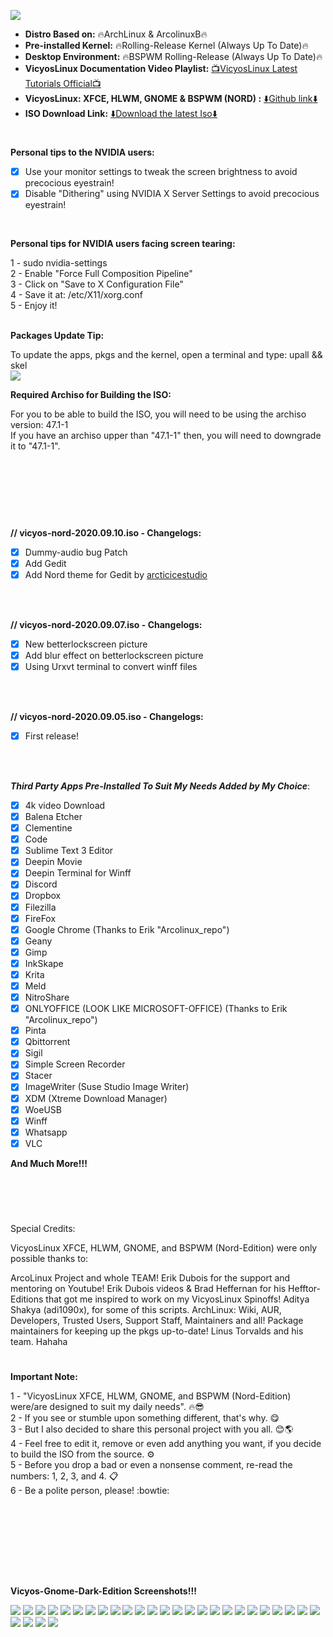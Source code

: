 
![](https://i.imgur.com/JmB7UDV.jpg)

- **Distro Based on:** :fire:ArchLinux & ArcolinuxB:fire:
- **Pre-installed Kernel:** :fire:Rolling-Release Kernel (Always Up To Date):fire:
- **Desktop Environment:** :fire:BSPWM Rolling-Release (Always Up To Date):fire:
- **VicyosLinux Documentation Video Playlist:** [:tv:VicyosLinux Latest Tutorials Official:tv:](https://www.youtube.com/playlist?list=PLEHnzNeoCcNzT-ZpVu7aywVocaxr7XgNS)
- **VicyosLinux: XFCE, HLWM, GNOME & BSPWM (NORD) :** [:arrow_down:Github link:arrow_down:](https://github.com/felipendc/vicyos-build) 
- **ISO Download Link:** [:arrow_down:Download the latest Iso:arrow_down:](https://sourceforge.net/projects/arcolinux-spinoffs/files/Vicyos/Vicyos-Nord/) 

#

**Personal tips to the NVIDIA users:**

- [x] Use your monitor settings to tweak the screen brightness to avoid precocious eyestrain!
- [x] Disable "Dithering" using NVIDIA X Server Settings to avoid precocious eyestrain!
<br />

**Personal tips for NVIDIA users facing screen tearing:** 

1 - sudo nvidia-settings <br />
2 - Enable "Force Full Composition Pipeline" <br />
3 - Click on "Save to X Configuration File" <br />
4 - Save it at: /etc/X11/xorg.conf <br />
5 - Enjoy it! <br />
 <br />

**Packages Update Tip:** 

To update the apps, pkgs and the kernel, open a terminal and type: upall && skel<br />
![](https://i.imgur.com/OHhlz0f.png)
 <br />


**Required Archiso for Building the ISO:** 

For you to be able to build the ISO, you will need to be using the archiso version: 47.1-1<br />
If you have an archiso upper than "47.1-1" then, you will need to downgrade it to "47.1-1".<br />

#

<br />
<br />
<br />
<br />

**//  vicyos-nord-2020.09.10.iso - Changelogs:**

 - [x] Dummy-audio bug Patch
 - [x] Add Gedit 
 - [x] Add Nord theme for Gedit by [arcticicestudio](https://github.com/arcticicestudio)

<br />
<br />

**//  vicyos-nord-2020.09.07.iso - Changelogs:**

 - [x] New betterlockscreen picture 
 - [x] Add blur effect on betterlockscreen picture
 - [x] Using Urxvt terminal to convert winff files

<br />
<br />

**//  vicyos-nord-2020.09.05.iso - Changelogs:**

 - [x] First release!

<br />
<br />

***Third Party Apps Pre-Installed To Suit My Needs Added by My Choice***: <br />

 - [x] 4k video Download 
 - [x] Balena Etcher 
 - [x] Clementine 
 - [x] Code
 - [x] Sublime Text 3 Editor
 - [x] Deepin Movie
 - [x] Deepin Terminal for Winff
 - [x] Discord
 - [x] Dropbox
 - [x] Filezilla
 - [x] FireFox 
 - [x] Google Chrome (Thanks to Erik "Arcolinux_repo")
 - [x] Geany
 - [x] Gimp
 - [x] InkSkape
 - [x] Krita
 - [x] Meld
 - [x] NitroShare
 - [x] ONLYOFFICE (LOOK LIKE MICROSOFT-OFFICE) (Thanks to Erik "Arcolinux_repo")
 - [x] Pinta
 - [x] Qbittorrent
 - [x] Sigil
 - [x] Simple Screen Recorder
 - [x] Stacer
 - [x] ImageWriter (Suse Studio Image Writer)
 - [x] XDM (Xtreme Download Manager)
 - [x] WoeUSB
 - [x] Winff
 - [x] Whatsapp
 - [x] VLC

**And Much More!!!**

<br />
<br />

# 

Special Credits:

VicyosLinux XFCE, HLWM, GNOME, and BSPWM (Nord-Edition) were only possible thanks to:

ArcoLinux Project and whole TEAM!
Erik Dubois for the support and mentoring on Youtube!
Erik Dubois videos & Brad Heffernan for his Hefftor-Editions that got me inspired to work on my VicyosLinux Spinoffs!
Aditya Shakya (adi1090x), for some of this scripts. 
ArchLinux: Wiki, AUR, Developers, Trusted Users, Support Staff, Maintainers and all!
Package maintainers for keeping up the pkgs up-to-date!
Linus Torvalds and his team. Hahaha

# 

**Important Note:**

1 - "VicyosLinux XFCE, HLWM, GNOME, and BSPWM (Nord-Edition) were/are designed to suit my daily needs". :fire::sunglasses: <br />
2 - If you see or stumble upon something different, that's why. :yum: <br />
3 - But I also decided to share this personal project with you all. :blush::earth_americas: <br />
4 - Feel free to edit it, remove or even add anything you want, if you decide to build the ISO from the source. :gear: <br />
5 - Before you drop a bad or even a nonsense comment, re-read the numbers: 1, 2, 3, and 4. :clipboard: <br />
6 - Be a polite person, please! :bowtie: <br />

#

<br />


#

<br />
<br />

**Vicyos-Gnome-Dark-Edition Screenshots!!!**


![](https://i.imgur.com/VaHlSLz.jpg)
![](https://i.imgur.com/DFR1Ucf.jpg)
![](https://i.imgur.com/JmB7UDV.jpg)
![](https://i.imgur.com/UNjM0zz.png)
![](https://i.imgur.com/3bjVwLZ.png)
![](https://i.imgur.com/uhhff0q.png)
![](https://i.imgur.com/YU1We7l.jpg)
![](https://i.imgur.com/mgaqKTt.jpg)
![](https://i.imgur.com/WwREqie.jpg)
![](https://i.imgur.com/n8WqDFc.jpg)
![](https://i.imgur.com/4Zv6VnR.jpg)
![](https://i.imgur.com/QxRh835.png)
![](https://i.imgur.com/wuO7FqA.png)
![](https://i.imgur.com/sKUTXLT.png)
![](https://i.imgur.com/WiZSRU8.png)
![](https://i.imgur.com/h662hwc.png)
![](https://i.imgur.com/mf6CXhJ.png)
![](https://i.imgur.com/3KqbI17.png)
![](https://i.imgur.com/Y3MP0qo.png)
![](https://i.imgur.com/aNuZh1Z.png)
![](https://i.imgur.com/g0IyUuT.png)
![](https://i.imgur.com/9rTuEBs.png)
![](https://i.imgur.com/f36sdbl.png)
![](https://i.imgur.com/hXw8F8J.jpg)
![](https://i.imgur.com/YNe9Uhz.jpg)
![](https://i.imgur.com/VfzSJJk.jpg)
![](https://i.imgur.com/LW9yWOe.jpg)
![](https://i.imgur.com/6MTxJiK.jpg)
![](https://i.imgur.com/ktEku5z.jpg)












































